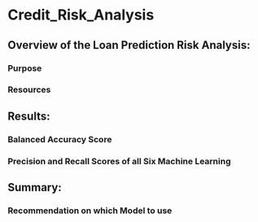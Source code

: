 # Credit_Risk_Analysis

## Overview of the Loan Prediction Risk Analysis:

### Purpose

### Resources

## Results:

### Balanced Accuracy Score

### Precision and Recall Scores of all Six Machine Learning

## Summary:

### Recommendation on which Model to use
